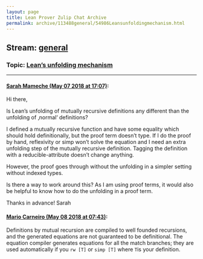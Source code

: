 ```yaml
---
layout: page
title: Lean Prover Zulip Chat Archive 
permalink: archive/113488general/54986Leansunfoldingmechanism.html
---
```


## Stream: [general](index.html)
### Topic: [Lean’s unfolding mechanism](54986Leansunfoldingmechanism.html)

---

#### [Sarah Mameche (May 07 2018 at 17:07)](https://leanprover.zulipchat.com/#narrow/stream/113488-general/topic/Lean%E2%80%99s%20unfolding%20mechanism/near/126219226):
Hi there, 

Is Lean’s unfolding of mutually recursive definitions any different than the unfolding of ‚normal‘ definitions?

I defined a mutually recursive function and have some equality which should hold definitionally, but the proof term doesn’t type. If I do the proof by hand, reflexivity or simp won’t solve the equation and I need an extra unfolding step of the mutually recursive definition. Tagging the definition with a reducible-attribute doesn’t change anything.

However, the proof goes through without the unfolding in a simpler setting without indexed types.

Is there a way to work around this? As I am using proof terms, it would also be helpful to know how to do the unfolding in a proof term.

Thanks in advance!
Sarah

#### [Mario Carneiro (May 08 2018 at 07:43)](https://leanprover.zulipchat.com/#narrow/stream/113488-general/topic/Lean%E2%80%99s%20unfolding%20mechanism/near/126249977):
Definitions by mutual recursion are compiled to well founded recursions, and the generated equations are not guaranteed to be definitional. The equation compiler generates equations for all the match branches; they are used automatically if you `rw [T]` or `simp [T]` where `T`is your definition.

